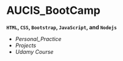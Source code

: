 # AUCIS_BootCamp

**`HTML`, `CSS`, `Bootstrap`, `JavaScript`, and `Nodejs`**
* *Personal_Practice*
* *Projects*
* *Udamy Course*
